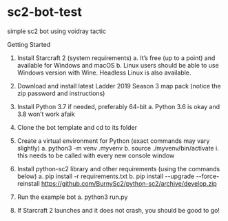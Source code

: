 # sc2-bot-test
simple sc2 bot using voidray tactic

Getting Started
1. Install Starcraft 2 (system requirements)
a. It’s free (up to a point) and available for Windows and macOS
b. Linux users should be able to use Windows version with Wine. Headless Linux is also available.

2. Download and install latest Ladder 2019 Season 3 map pack (notice the zip password and instructions)
3. Install Python 3.7 if needed, preferably 64-bit
a. Python 3.6 is okay and 3.8 won’t work afaik
4. Clone the bot template and cd to its folder
5. Create a virtual environment for Python (exact commands may vary slightly)
a.
python3 -m venv .myvenv
b.
source ./myvenv/bin/activate
i.
this needs to be called with every new console window
6. Install python-sc2 library and other requirements (using the commands below)
a.
pip install -r requirements.txt
b.
pip install --upgrade --force-reinstall https://github.com/BurnySc2/python-sc2/archive/develop.zip
7. Run the example bot
a.
python3 run.py
8. If Starcraft 2 launches and it does not crash, you should be good to go!
